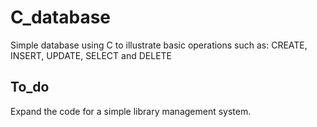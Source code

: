 # C_database
Simple database using C to illustrate basic operations such as: CREATE, INSERT, UPDATE, SELECT and DELETE

## To_do
Expand the code for a simple library management system.
